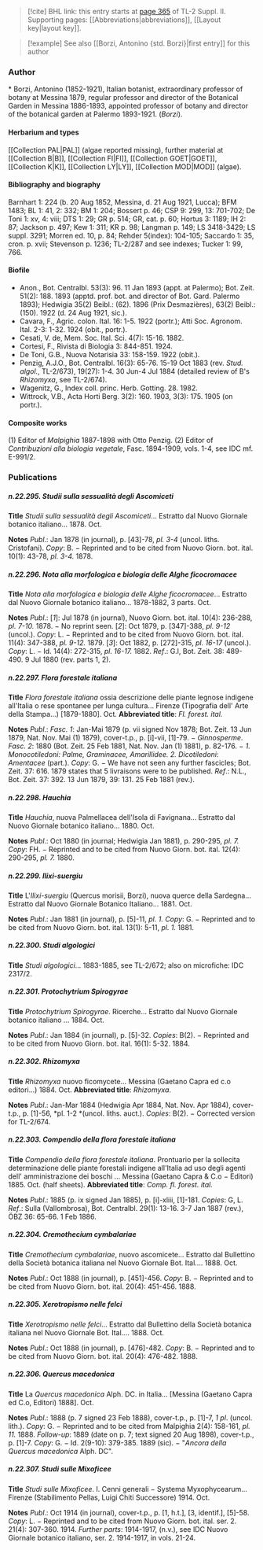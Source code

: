 > [!cite] BHL link: this entry starts at [page 365](https://www.biodiversitylibrary.org/item/103859#page/375/mode/1up) of TL-2 Suppl. II.
> Supporting pages: [[Abbreviations|abbreviations]], [[Layout key|layout key]].

> [!example] See also [[Borzi, Antonino {std. Borzi}|first entry]] for this author

### Author

\* Borzi, Antonino (1852-1921), Italian botanist, extraordinary professor of botany at Messina 1879, regular professor and director of the Botanical Garden in Messina 1886-1893, appointed professor of botany and director of the botanical garden at Palermo 1893-1921. (*Borzi*).

#### Herbarium and types

[[Collection PAL|PAL]] (algae reported missing), further material at [[Collection B|B]], [[Collection FI|FI]], [[Collection GOET|GOET]], [[Collection K|K]], [[Collection LY|LY]], [[Collection MOD|MOD]] (algae).

#### Bibliography and biography

Barnhart 1: 224 (b. 20 Aug 1852, Messina, d. 21 Aug 1921, Lucca); BFM 1483; BL 1: 41, 2: 332; BM 1: 204; Bossert p. 46; CSP 9: 299, 13: 701-702; De Toni 1: xv, 4: viii; DTS 1: 29; GR p. 514; GR, cat. p. 60; Hortus 3: 1189; IH 2: 87; Jackson p. 497; Kew 1: 311; KR p. 98; Langman p. 149; LS 3418-3429; LS suppl. 3291; Morren ed. 10, p. 84; Rehder 5(index): 104-105; Saccardo 1: 35, cron. p. xvii; Stevenson p. 1236; TL-2/287 and see indexes; Tucker 1: 99, 766.

#### Biofile

- Anon., Bot. Centralbl. 53(3): 96. 11 Jan 1893 (appt. at Palermo); Bot. Zeit. 51(2): 188. 1893 (apptd. prof. bot. and director of Bot. Gard. Palermo 1893); Hedwigia 35(2) Beibl.: (62). 1896 (Prix Desmazières), 63(2) Beibl.: (150). 1922 (d. 24 Aug 1921, sic.).
- Cavara, F., Agric. colon. Ital. 16: 1-5. 1922 (portr.); Atti Soc. Agronom. Ital. 2-3: 1-32. 1924 (obit., portr.).
- Cesati, V. de, Mem. Soc. Ital. Sci. 4(7): 15-16. 1882.
- Cortesi, F., Rivista di Biologia 3: 844-851. 1924.
- De Toni, G.B., Nuova Notarisia 33: 158-159. 1922 (obit.).
- Penzig, A.J.O., Bot. Centralbl. 16(3): 65-76. 15-19 Oct 1883 (rev. *Stud. algol.*, TL-2/673), 19(27): 1-4. 30 Jun-4 Jul 1884 (detailed review of B's *Rhizomyxa*, see TL-2/674).
- Wagenitz, G., Index coll. princ. Herb. Gotting. 28. 1982.
- Wittrock, V.B., Acta Horti Berg. 3(2): 160. 1903, 3(3): 175. 1905 (on portr.).

#### Composite works

(1) Editor of *Malpighia* 1887-1898 with Otto Penzig.
(2) Editor of *Contribuzioni alla biologia vegetale*, Fasc. 1894-1909, vols. 1-4, see IDC mf. E-991/2.

### Publications

##### n.22.295. Studii sulla sessualità degli Ascomiceti

**Title**
*Studii sulla sessualità degli Ascomiceti*... Estratto dal Nuovo Giornale botanico italiano... 1878. Oct.

**Notes**
*Publ*.: Jan 1878 (in journal), p. \[43\]-78, *pl. 3-4* (uncol. liths. Cristofani). *Copy*: B. − Reprinted and to be cited from Nuovo Giorn. bot. ital. 10(1): 43-78, *pl. 3-4.* 1878.

##### n.22.296. Nota alla morfologica e biologia delle Alghe ficocromacee

**Title**
*Nota alla morfologica e biologia delle Alghe ficocromacee*... Estratto dal Nuovo Giornale botanico italiano... 1878-1882, 3 parts. Oct.

**Notes**
*Publ*.: \[*1*\]: Jul 1878 (in journal), Nuovo Giorn. bot. ital. 10(4): 236-288, *pl. 7-10.* 1878. − No reprint seen.
\[*2*\]: Oct 1879, p. \[347\]-388, *pl. 9-12* (uncol.). *Copy*: L. − Reprinted and to be cited from Nuovo Giorn. bot. ital. 11(4): 347-388, *pl. 9-12.* 1879.
\[*3*\]: Oct 1882, p. \[272\]-315, *pl. 16-17* (uncol.). *Copy*: L. − Id. 14(4): 272-315, *pl. 16-17.* 1882.
*Ref*.: G.l, Bot. Zeit. 38: 489-490. 9 Jul 1880 (rev. parts 1, 2).

##### n.22.297. Flora forestale italiana

**Title**
*Flora forestale italiana* ossia descrizione delle piante legnose indigene all'Italia o rese spontanee per lunga cultura... Firenze (Tipografia dell' Arte della Stampa...) \[1879-1880\]. Oct.
**Abbreviated title**: *Fl. forest. ital.*

**Notes**
*Publ*.: *Fasc. 1*: Jan-Mai 1879 (p. vii signed Nov 1878; Bot. Zeit. 13 Jun 1879, Nat. Nov. Mai (1) 1879), cover-t.p., p. \[i\]-vii, \[1\]-79. − *Ginnosperme*.
*Fasc. 2*: 1880 (Bot. Zeit. 25 Feb 1881, Nat. Nov. Jan (1) 1881), p. 82-176. − *1. Monocotiledoni: Palme, Graminacee, Amarillidee. 2. Dicotiledoni: Amentacee* (part.). *Copy*: G. − We have not seen any further fascicles; Bot. Zeit. 37: 616. 1879 states that 5 livraisons were to be published.
*Ref*.: N.L., Bot. Zeit. 37: 392. 13 Jun 1879, 39: 131. 25 Feb 1881 (rev.).

##### n.22.298. Hauchia

**Title**
*Hauchia*, nuova Palmellacea dell'Isola di Favignana... Estratto dal Nuovo Giornale botanico italiano... 1880. Oct.

**Notes**
*Publ*.: Oct 1880 (in journal; Hedwigia Jan 1881), p. 290-295, *pl. 7.* *Copy*: FH. − Reprinted and to be cited from Nuovo Giorn. bot. ital. 12(4): 290-295, *pl. 7.* 1880.

##### n.22.299. Ilixi-suergiu

**Title**
L'*Ilixi-suergiu* (Quercus morisii, Borzi), nuova querce della Sardegna... Estratto dal Nuovo Giornale Botanico Italiano... 1881. Oct.

**Notes**
*Publ*.: Jan 1881 (in journal), p. \[5\]-11, *pl. 1.* *Copy*: G. − Reprinted and to be cited from Nuovo Giorn. bot. ital. 13(1): 5-11, *pl. 1.* 1881.

##### n.22.300. Studi algologici

**Title**
*Studi algologici*... 1883-1885, see TL-2/672; also on microfiche: IDC 2317/2.

##### n.22.301. Protochytrium Spirogyrae

**Title**
*Protochytrium Spirogyrae*. Ricerche... Estratto dal Nuovo Giornale botanico italiano ... 1884. Oct.

**Notes**
*Publ*.: Jan 1884 (in journal), p. \[5\]-32. *Copies*: B(2). − Reprinted and to be cited from Nuovo Giorn. bot. ital. 16(1): 5-32. 1884.

##### n.22.302. Rhizomyxa

**Title**
*Rhizomyxa* nuovo ficomycete... Messina (Gaetano Capra ed c.o editori...) 1884. Oct.
**Abbreviated title**: *Rhizomyxa*.

**Notes**
*Publ*.: Jan-Mar 1884 (Hedwigia Apr 1884, Nat. Nov. Apr 1884), cover-t.p., p. \[1\]-56, *pl. 1-2 *(uncol. liths. auct.). *Copies*: B(2). − Corrected version for TL-2/674.

##### n.22.303. Compendio della flora forestale italiana

**Title**
*Compendio della flora forestale italiana*. Prontuario per la sollecita determinazione delle piante forestali indigene all'Italia ad uso degli agenti dell' amministrazione dei boschi ... Messina (Gaetano Capra & C.o − Editori) 1885. Oct. (half sheets).
**Abbreviated title**: *Comp. fl. forest. ital.*

**Notes**
*Publ*.: 1885 (p. ix signed Jan 1885), p. \[i\]-xliii, \[1\]-181. *Copies*: G, L.
*Ref*.: Sulla (Vallombrosa), Bot. Centralbl. 29(1): 13-16. 3-7 Jan 1887 (rev.), ÖBZ 36: 65-66. 1 Feb 1886.

##### n.22.304. Cremothecium cymbalariae

**Title**
*Cremothecium cymbalariae*, nuovo ascomicete... Estratto dal Bullettino della Società botanica italiana nel Nuovo Giornale Bot. Ital.... 1888. Oct.

**Notes**
*Publ*.: Oct 1888 (in journal), p. \[451\]-456. *Copy*: B. − Reprinted and to be cited from Nuovo Giorn. bot. ital. 20(4): 451-456. 1888.

##### n.22.305. Xerotropismo nelle felci

**Title**
*Xerotropismo nelle felci*... Estratto dal Bullettino della Società botanica italiana nel Nuovo Giornale Bot. Ital.... 1888. Oct.

**Notes**
*Publ*.: Oct 1888 (in journal), p. \[476\]-482. *Copy*: B. − Reprinted and to be cited from Nuovo Giorn. bot. ital. 20(4): 476-482. 1888.

##### n.22.306. Quercus macedonica

**Title**
La *Quercus macedonica* Alph. DC. in Italia... \[Messina (Gaetano Capra ed C.o, Editori) 1888\]. Oct.

**Notes**
*Publ*.: 1888 (p. 7 signed 23 Feb 1888), cover-t.p., p. \[1\]-7, *1 pl*. (uncol. lith.). *Copy*: G. − Reprinted and to be cited from Malpighia 2(4): 158-161, *pl. 11.* 1888.
*Follow-up*: 1889 (date on p. 7; text signed 20 Aug 1898), cover-t.p., p. \[1\]-7. *Copy*: G. − Id. 2(9-10): 379-385. 1889 (sic). − "*Ancora della Quercus macedonica* Alph. DC".

##### n.22.307. Studi sulle Mixoficee

**Title**
*Studi sulle Mixoficee*. I. Cenni generali − Systema Myxophycearum... Firenze (Stabilimento Pellas, Luigi Chiti Successore) 1914. Oct.

**Notes**
*Publ*.: Oct 1914 (in journal), cover-t.p., p. \[1, h.t.\], \[3, identif.\], \[5\]-58. *Copy*: L. − Reprinted and to be cited from Nuovo Giorn. bot. ital. ser. 2. 21(4): 307-360. 1914.
*Further parts*: 1914-1917, (n.v.), see IDC Nuovo Giornale botanico italiano, ser. 2. 1914-1917, in vols. 21-24.

